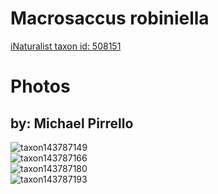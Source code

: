 
Macrosaccus robiniella
======================
  
[iNaturalist taxon id: 508151](https://www.inaturalist.org/taxa/508151)
# Photos

## by: Michael Pirrello
  
![taxon143787149](https://inaturalist-open-data.s3.amazonaws.com/photos/154043621/medium.jpg)  
![taxon143787166](https://inaturalist-open-data.s3.amazonaws.com/photos/154043643/medium.jpg)  
![taxon143787180](https://inaturalist-open-data.s3.amazonaws.com/photos/154043668/medium.jpg)  
![taxon143787193](https://inaturalist-open-data.s3.amazonaws.com/photos/154043691/medium.jpg)